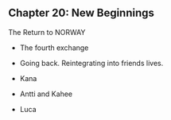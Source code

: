 ## Chapter 20: New Beginnings

The Return to NORWAY
     
-	The fourth exchange

-	Going back. Reintegrating into friends lives.

-	Kana

-	Antti and Kahee

-	Luca